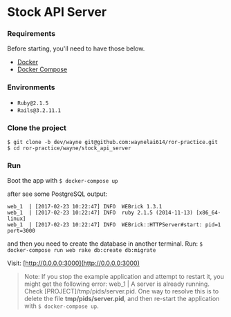 # Stock API Server

### Requirements
Before starting, you'll need to have those below.
* [Docker](https://docs.docker.com/)
* [Docker Compose](https://docs.docker.com/compose/)

### Environments
* `Ruby@2.1.5`
* `Rails@3.2.11.1`

### Clone the project
```
$ git clone -b dev/wayne git@github.com:waynelai614/ror-practice.git
$ cd ror-practice/wayne/stock_api_server
```
### Run
Boot the app with
`$ docker-compose up`

after see some PostgreSQL output:
```
web_1  | [2017-02-23 10:22:47] INFO  WEBrick 1.3.1
web_1  | [2017-02-23 10:22:47] INFO  ruby 2.1.5 (2014-11-13) [x86_64-linux]
web_1  | [2017-02-23 10:22:47] INFO  WEBrick::HTTPServer#start: pid=1 port=3000
```
and then you need to create the database in another terminal.
Run: `$ docker-compose run web rake db:create db:migrate`

Visit: [http://0.0.0.0:3000](http://0.0.0.0:3000)

> Note: If you stop the example application and attempt to restart it, you might get the following error:
> web_1 | A server is already running. Check [PROJECT]/tmp/pids/server.pid.
> One way to resolve this is to delete the file **tmp/pids/server.pid**, and then re-start the
> application with `$ docker-compose up`.
